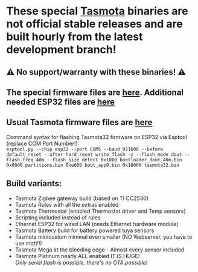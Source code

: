 # These special [Tasmota](https://github.com/arendst/Tasmota) binaries are not official stable releases and are built hourly from the latest development branch! 

## :warning: No support/warranty with these binaries! :warning:

## The special firmware files are [here](https://github.com/Jason2866/Merge/tree/firmware/firmware). Additional needed ESP32 files are [here](https://github.com/Jason2866/Merge/tree/firmware/firmware/tasmota32/ESP32_needed_files)

## Usual Tasmota firmware files are [here](https://github.com/arendst/Tasmota/tree/firmware/firmware) 

Command syntax for flashing Tasmota32 firmware on ESP32 via Esptool (replace COM Port Number!):<br>
```esptool.py --chip esp32 --port COM5 --baud 921600 --before default_reset --after hard_reset write_flash -z --flash_mode dout --flash_freq 40m --flash_size detect 0x1000 bootloader_dout_40m.bin 0x8000 partitions.bin 0xe000 boot_app0.bin 0x10000 tasmota32.bin``` 

## Build variants:

- Tasmota Zigbee gateway build (based on TI CC2530)
- Tasmota Rules with all the extras enabled
- Tasmota Thermostat (enabled Thermostat driver and Temp sensors)
- Scripting included instead of rules
- Ethernet ESP32 for wired LAN (needs Ethernet hardware module)
- Tasmota Battery build for battery powered tuya sensors
- Tasmota minicustom minimal even smaller (NO Webserver, you have to use mqtt!!)
- Tasmota Mega at the bleeding edge - Almost every sensor included
- Tasmota Platinum nearly ALL enabled IT.IS.HUGE! <br>
*Only serial flash is possible, there's no OTA possible!*
